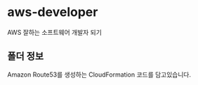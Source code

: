 # aws-developer
AWS 잘하는 소프트웨어 개발자 되기

## 폴더 정보
<!-- 必須事項 -->
Amazon Route53를 생성하는 CloudFormation 코드를 담고있습니다.